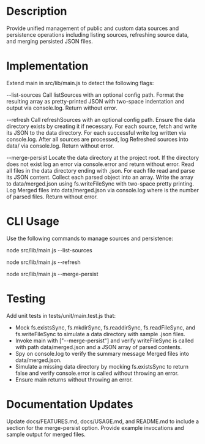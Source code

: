# Description
Provide unified management of public and custom data sources and persistence operations including listing sources, refreshing source data, and merging persisted JSON files.

# Implementation
Extend main in src/lib/main.js to detect the following flags:

--list-sources
  Call listSources with an optional config path. Format the resulting array as pretty-printed JSON with two-space indentation and output via console.log. Return without error.

--refresh
  Call refreshSources with an optional config path. Ensure the data directory exists by creating it if necessary. For each source, fetch and write its JSON to the data directory. For each successful write log written <filename> via console.log. After all sources are processed, log Refreshed <count> sources into data/ via console.log. Return without error.

--merge-persist
  Locate the data directory at the project root. If the directory does not exist log an error via console.error and return without error. Read all files in the data directory ending with .json. For each file read and parse its JSON content. Collect each parsed object into an array. Write the array to data/merged.json using fs.writeFileSync with two-space pretty printing. Log Merged <count> files into data/merged.json via console.log where <count> is the number of parsed files. Return without error.

# CLI Usage
Use the following commands to manage sources and persistence:

node src/lib/main.js --list-sources

node src/lib/main.js --refresh

node src/lib/main.js --merge-persist

# Testing
Add unit tests in tests/unit/main.test.js that:
- Mock fs.existsSync, fs.mkdirSync, fs.readdirSync, fs.readFileSync, and fs.writeFileSync to simulate a data directory with sample .json files.
- Invoke main with ["--merge-persist"] and verify writeFileSync is called with path data/merged.json and a JSON array of parsed contents.
- Spy on console.log to verify the summary message Merged <count> files into data/merged.json.
- Simulate a missing data directory by mocking fs.existsSync to return false and verify console.error is called without throwing an error.
- Ensure main returns without throwing an error.

# Documentation Updates
Update docs/FEATURES.md, docs/USAGE.md, and README.md to include a section for the merge-persist option. Provide example invocations and sample output for merged files.